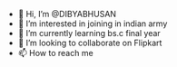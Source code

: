 - 👋 Hi, I’m @DIBYABHUSAN
- 👀 I’m interested in joining in indian army
- 🌱 I’m currently learning bs.c final year
- 💞️ I’m looking to collaborate on Flipkart
- 📫 How to reach me 

<!---
DIBYABHUSAN/DIBYABHUSAN is a ✨ special ✨ repository because its `README.md` (this file) appears on your GitHub profile.
You can click the Preview link to take a look at your changes.
--->

